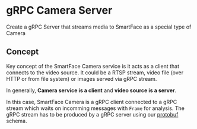 # gRPC Camera Server
Create a gRPC Server that streams media to SmartFace as a special type of Camera

## Concept
Key concept of the SmartFace Camera service is it acts as a client that connects to the video source. It could be a RTSP stream, video file (over HTTP or from file system) or images served via gRPC stream. 

In generally, **Camera service is a client** and **video source is a server**.

In this case, SmartFace Camera is a gRPC client connected to a gRPC stream which waits on incomming messages with `Frame` for analysis. The gRPC stream has to be produced by a gRPC server using our <a href="protos/frame_analysis.proto" >protobuf</a> schema.




